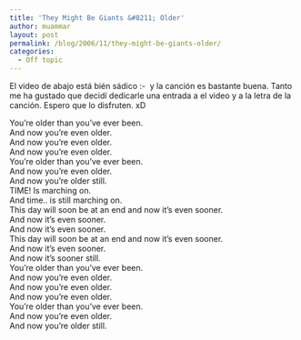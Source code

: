 ```yaml
---
title: 'They Might Be Giants &#8211; Older'
author: muammar
layout: post
permalink: /blog/2006/11/they-might-be-giants-older/
categories:
  - Off topic
---
```

El video de abajo está bién sádico <img src="http://muammar.me/blog/wp-includes/images/smilies/simple-smile.png" alt=":-)" class="wp-smiley" style="height: 1em; max-height: 1em;" /> y la canción es bastante buena. Tanto me ha gustado que decidí dedicarle una entrada a el video y a la letra de la canción. Espero que lo disfruten. xD  
  
You&#8217;re older than you&#8217;ve ever been.  
And now you&#8217;re even older.  
And now you&#8217;re even older.  
And now you&#8217;re even older.  
You&#8217;re older than you&#8217;ve ever been.  
And now you&#8217;re even older.  
And now you&#8217;re older still.  
TIME! Is marching on.  
And time.. is still marching on.  
This day will soon be at an end and now it&#8217;s even sooner.  
And now it&#8217;s even sooner.  
And now it&#8217;s even sooner.  
This day will soon be at an end and now it&#8217;s even sooner.  
And now it&#8217;s even sooner.  
And now it&#8217;s sooner still.  
You&#8217;re older than you&#8217;ve ever been.  
And now you&#8217;re even older.  
And now you&#8217;re even older.  
And now you&#8217;re even older.  
You&#8217;re older than you&#8217;ve ever been.  
And now you&#8217;re even older.  
And now you&#8217;re older still.